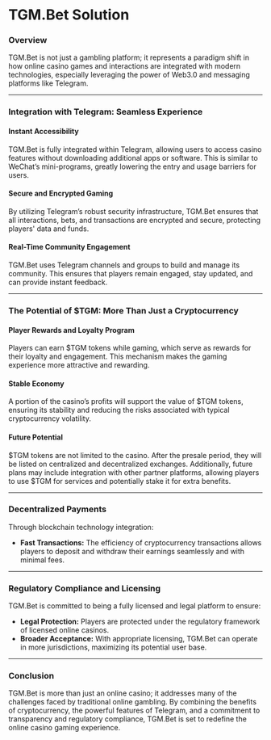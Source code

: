 # TGM.Bet Solution

### **Overview**

TGM.Bet is not just a gambling platform; it represents a paradigm shift in how online casino games and interactions are integrated with modern technologies, especially leveraging the power of Web3.0 and messaging platforms like Telegram.

***

### **Integration with Telegram: Seamless Experience**

#### **Instant Accessibility**

TGM.Bet is fully integrated within Telegram, allowing users to access casino features without downloading additional apps or software. This is similar to WeChat’s mini-programs, greatly lowering the entry and usage barriers for users.

#### **Secure and Encrypted Gaming**

By utilizing Telegram’s robust security infrastructure, TGM.Bet ensures that all interactions, bets, and transactions are encrypted and secure, protecting players' data and funds.

#### **Real-Time Community Engagement**

TGM.Bet uses Telegram channels and groups to build and manage its community. This ensures that players remain engaged, stay updated, and can provide instant feedback.

***

### **The Potential of $TGM: More Than Just a Cryptocurrency**

#### **Player Rewards and Loyalty Program**

Players can earn $TGM tokens while gaming, which serve as rewards for their loyalty and engagement. This mechanism makes the gaming experience more attractive and rewarding.

#### **Stable Economy**

A portion of the casino’s profits will support the value of $TGM tokens, ensuring its stability and reducing the risks associated with typical cryptocurrency volatility.

#### **Future Potential**

$TGM tokens are not limited to the casino. After the presale period, they will be listed on centralized and decentralized exchanges. Additionally, future plans may include integration with other partner platforms, allowing players to use $TGM for services and potentially stake it for extra benefits.

***

### **Decentralized Payments**

Through blockchain technology integration:

* **Fast Transactions:** The efficiency of cryptocurrency transactions allows players to deposit and withdraw their earnings seamlessly and with minimal fees.

***

### **Regulatory Compliance and Licensing**

TGM.Bet is committed to being a fully licensed and legal platform to ensure:

* **Legal Protection:** Players are protected under the regulatory framework of licensed online casinos.
* **Broader Acceptance:** With appropriate licensing, TGM.Bet can operate in more jurisdictions, maximizing its potential user base.

***

### **Conclusion**

TGM.Bet is more than just an online casino; it addresses many of the challenges faced by traditional online gambling. By combining the benefits of cryptocurrency, the powerful features of Telegram, and a commitment to transparency and regulatory compliance, TGM.Bet is set to redefine the online casino gaming experience.
